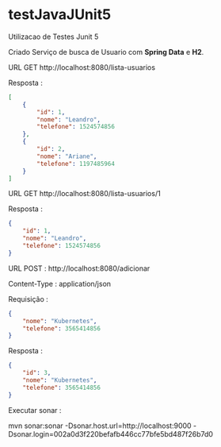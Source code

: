 # testJavaJUnit5
Utilizacao de Testes Junit 5 

Criado Serviço de busca de Usuario com <b>Spring Data</b> e <b>H2</b>. 

URL GET http://localhost:8080/lista-usuarios

Resposta : 
```json
[
    {
        "id": 1,
        "nome": "Leandro",
        "telefone": 1524574856
    },
    {
        "id": 2,
        "nome": "Ariane",
        "telefone": 1197485964
    }
]
```

URL GET http://localhost:8080/lista-usuarios/1

Resposta :
```json
{
    "id": 1,
    "nome": "Leandro",
    "telefone": 1524574856
}
```

URL POST : http://localhost:8080/adicionar

Content-Type : application/json 

Requisição : 

```json 
{
    "nome": "Kubernetes",
    "telefone": 3565414856
}
``` 

Resposta :  

```json 
{
    "id": 3,
    "nome": "Kubernetes",
    "telefone": 3565414856
}
``` 

Executar sonar : 

mvn sonar:sonar -Dsonar.host.url=http://localhost:9000 -Dsonar.login=002a0d3f220befafb446cc77bfe5bd487f26b7d0

